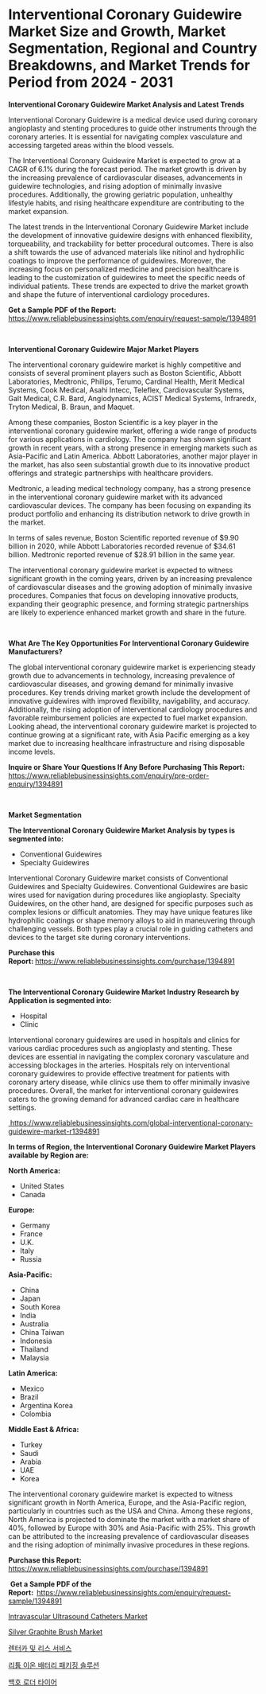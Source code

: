<p><h1>Interventional Coronary Guidewire Market Size and Growth, Market Segmentation, Regional and Country Breakdowns, and Market Trends for Period from 2024 -  2031</h1></p><p><strong>Interventional Coronary Guidewire Market Analysis and Latest Trends</strong></p>
<p><p>Interventional Coronary Guidewire is a medical device used during coronary angioplasty and stenting procedures to guide other instruments through the coronary arteries. It is essential for navigating complex vasculature and accessing targeted areas within the blood vessels.</p><p>The Interventional Coronary Guidewire Market is expected to grow at a CAGR of 6.1% during the forecast period. The market growth is driven by the increasing prevalence of cardiovascular diseases, advancements in guidewire technologies, and rising adoption of minimally invasive procedures. Additionally, the growing geriatric population, unhealthy lifestyle habits, and rising healthcare expenditure are contributing to the market expansion.</p><p>The latest trends in the Interventional Coronary Guidewire Market include the development of innovative guidewire designs with enhanced flexibility, torqueability, and trackability for better procedural outcomes. There is also a shift towards the use of advanced materials like nitinol and hydrophilic coatings to improve the performance of guidewires. Moreover, the increasing focus on personalized medicine and precision healthcare is leading to the customization of guidewires to meet the specific needs of individual patients. These trends are expected to drive the market growth and shape the future of interventional cardiology procedures.</p></p>
<p><strong>Get a Sample PDF of the Report:&nbsp;</strong> <a href="https://www.reliablebusinessinsights.com/enquiry/request-sample/1394891">https://www.reliablebusinessinsights.com/enquiry/request-sample/1394891</a></p>
<p>&nbsp;</p>
<p><strong>Interventional Coronary Guidewire Major Market Players</strong></p>
<p><p>The interventional coronary guidewire market is highly competitive and consists of several prominent players such as Boston Scientific, Abbott Laboratories, Medtronic, Philips, Terumo, Cardinal Health, Merit Medical Systems, Cook Medical, Asahi Intecc, Teleflex, Cardiovascular Systems, Galt Medical, C.R. Bard, Angiodynamics, ACIST Medical Systems, Infraredx, Tryton Medical, B. Braun, and Maquet.</p><p>Among these companies, Boston Scientific is a key player in the interventional coronary guidewire market, offering a wide range of products for various applications in cardiology. The company has shown significant growth in recent years, with a strong presence in emerging markets such as Asia-Pacific and Latin America. Abbott Laboratories, another major player in the market, has also seen substantial growth due to its innovative product offerings and strategic partnerships with healthcare providers.</p><p>Medtronic, a leading medical technology company, has a strong presence in the interventional coronary guidewire market with its advanced cardiovascular devices. The company has been focusing on expanding its product portfolio and enhancing its distribution network to drive growth in the market.</p><p>In terms of sales revenue, Boston Scientific reported revenue of $9.90 billion in 2020, while Abbott Laboratories recorded revenue of $34.61 billion. Medtronic reported revenue of $28.91 billion in the same year.</p><p>The interventional coronary guidewire market is expected to witness significant growth in the coming years, driven by an increasing prevalence of cardiovascular diseases and the growing adoption of minimally invasive procedures. Companies that focus on developing innovative products, expanding their geographic presence, and forming strategic partnerships are likely to experience enhanced market growth and share in the future.</p></p>
<p>&nbsp;</p>
<p><strong>What Are The Key Opportunities For Interventional Coronary Guidewire Manufacturers?</strong></p>
<p><p>The global interventional coronary guidewire market is experiencing steady growth due to advancements in technology, increasing prevalence of cardiovascular diseases, and growing demand for minimally invasive procedures. Key trends driving market growth include the development of innovative guidewires with improved flexibility, navigability, and accuracy. Additionally, the rising adoption of interventional cardiology procedures and favorable reimbursement policies are expected to fuel market expansion. Looking ahead, the interventional coronary guidewire market is projected to continue growing at a significant rate, with Asia Pacific emerging as a key market due to increasing healthcare infrastructure and rising disposable income levels.</p></p>
<p><strong>Inquire or Share Your Questions If Any Before Purchasing This Report:</strong> <a href="https://www.reliablebusinessinsights.com/enquiry/pre-order-enquiry/1394891">https://www.reliablebusinessinsights.com/enquiry/pre-order-enquiry/1394891</a></p>
<p>&nbsp;</p>
<p><strong>Market Segmentation</strong></p>
<p><strong>The Interventional Coronary Guidewire Market Analysis by types is segmented into:</strong></p>
<p><ul><li>Conventional Guidewires</li><li>Specialty Guidewires</li></ul></p>
<p><p>Interventional Coronary Guidewire market consists of Conventional Guidewires and Specialty Guidewires. Conventional Guidewires are basic wires used for navigation during procedures like angioplasty. Specialty Guidewires, on the other hand, are designed for specific purposes such as complex lesions or difficult anatomies. They may have unique features like hydrophilic coatings or shape memory alloys to aid in maneuvering through challenging vessels. Both types play a crucial role in guiding catheters and devices to the target site during coronary interventions.</p></p>
<p><strong>Purchase this Report:&nbsp;</strong><a href="https://www.reliablebusinessinsights.com/purchase/1394891">https://www.reliablebusinessinsights.com/purchase/1394891</a></p>
<p>&nbsp;</p>
<p><strong>The Interventional Coronary Guidewire Market Industry Research by Application is segmented into:</strong></p>
<p><ul><li>Hospital</li><li>Clinic</li></ul></p>
<p><p>Interventional coronary guidewires are used in hospitals and clinics for various cardiac procedures such as angioplasty and stenting. These devices are essential in navigating the complex coronary vasculature and accessing blockages in the arteries. Hospitals rely on interventional coronary guidewires to provide effective treatment for patients with coronary artery disease, while clinics use them to offer minimally invasive procedures. Overall, the market for interventional coronary guidewires caters to the growing demand for advanced cardiac care in healthcare settings.</p></p>
<p><a href="https://www.reliablebusinessinsights.com/global-interventional-coronary-guidewire-market-r1394891">&nbsp;https://www.reliablebusinessinsights.com/global-interventional-coronary-guidewire-market-r1394891</a></p>
<p><strong>In terms of Region, the Interventional Coronary Guidewire Market Players available by Region are:</strong></p>
<p>
    <p> <strong> North America: </strong>
        <ul>
            <li>United States</li>
            <li>Canada</li>
        </ul>
        </p> 
    <p> <strong> Europe: </strong>
        <ul>
            <li>Germany</li>
            <li>France</li>
            <li>U.K.</li>
            <li>Italy</li>
            <li>Russia</li>
        </ul>
        </p> 
    <p> <strong> Asia-Pacific: </strong>
        <ul>
            <li>China</li>
            <li>Japan</li>
            <li>South Korea</li>
            <li>India</li>
            <li>Australia</li>
            <li>China Taiwan</li>
            <li>Indonesia</li>
            <li>Thailand</li>
            <li>Malaysia</li>
        </ul>
        </p> 
    <p> <strong> Latin America: </strong>
        <ul>
            <li>Mexico</li>
            <li>Brazil</li>
            <li>Argentina Korea</li>
            <li>Colombia</li>
        </ul>
        </p> 
    <p> <strong> Middle East & Africa: </strong>
        <ul>
            <li>Turkey</li>
            <li>Saudi</li>
            <li>Arabia</li>
            <li>UAE</li>
            <li>Korea</li>
        </ul>
    </p>
    </p>
<p><p>The interventional coronary guidewire market is expected to witness significant growth in North America, Europe, and the Asia-Pacific region, particularly in countries such as the USA and China. Among these regions, North America is projected to dominate the market with a market share of 40%, followed by Europe with 30% and Asia-Pacific with 25%. This growth can be attributed to the increasing prevalence of cardiovascular diseases and the rising adoption of minimally invasive procedures in these regions.</p></p>
<p><strong>Purchase this Report: </strong><a href="https://www.reliablebusinessinsights.com/purchase/1394891">https://www.reliablebusinessinsights.com/purchase/1394891</a></p>
<p>&nbsp;<strong>Get a Sample PDF of the Report:&nbsp;&nbsp;</strong><a href="https://www.reliablebusinessinsights.com/enquiry/request-sample/1394891">https://www.reliablebusinessinsights.com/enquiry/request-sample/1394891</a></p>
<p><strong></strong></p>
<p><p><a href="https://github.com/joannagoyvaerts/Market-Research-Report-List-2/blob/main/intravascular-ultrasound-catheters-market.md">Intravascular Ultrasound Catheters Market</a></p><p><a href="https://issuu.com/reportprime-2/docs/silver-graphite-brush-market-size-2030.pptx">Silver Graphite Brush Market</a></p><p><a href="https://github.com/gambitz1998/Market-Research-Report-List-1/blob/main/158332182488.md">렌터카 및 리스 서비스</a></p><p><a href="https://github.com/AidenReinger/Market-Research-Report-List-1/blob/main/851404982487.md">리튬 이온 배터리 패키징 솔루션</a></p><p><a href="https://medium.com/@stuartstehr2022/2024%EB%85%84%EB%B6%80%ED%84%B0-2031%EB%85%84%EA%B9%8C%EC%A7%80%EC%9D%98-%EA%B8%B0%EA%B0%84%EC%9D%84-%EC%9C%84%ED%95%9C-%EB%B0%B1%ED%98%B8-%EB%A1%9C%EB%8D%94-%ED%83%80%EC%9D%B4%EC%96%B4-%EC%8B%9C%EC%9E%A5-%EB%B6%84%EC%84%9D-%EB%B0%8F-%EA%B7%9C%EB%AA%A8-%EC%98%88%EC%B8%A1-7dff7f8c48b7">백호 로더 타이어</a></p></p>